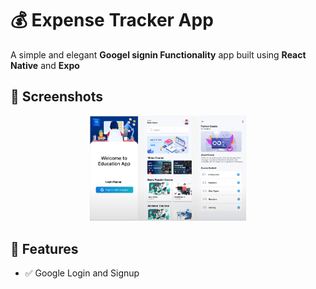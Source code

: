 # 💰 Expense Tracker App

A simple and elegant **Googel signin Functionality** app built using **React Native** and **Expo**

## 📱 Screenshots

<div align="center">
  <img src="Capture.PNG" width="250" alt="Home Screen" />
</div>

## 🚀 Features

- ✅ Google Login and Signup
